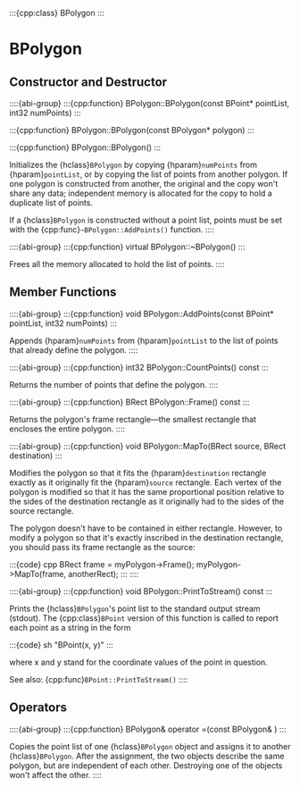 :::{cpp:class} BPolygon
:::

# BPolygon

## Constructor and Destructor

::::{abi-group}
:::{cpp:function} BPolygon::BPolygon(const BPoint* pointList, int32 numPoints)
:::

:::{cpp:function} BPolygon::BPolygon(const BPolygon* polygon)
:::

:::{cpp:function} BPolygon::BPolygon()
:::

Initializes the {hclass}`BPolygon` by copying {hparam}`numPoints` from
{hparam}`pointList`, or by copying the list of points from another polygon.
If one polygon is constructed from another, the original and the copy won't
share any data; independent memory is allocated for the copy to hold a
duplicate list of points.

If a {hclass}`BPolygon` is constructed without a point list, points must be
set with the {cpp:func}`~BPolygon::AddPoints()` function.
::::

::::{abi-group}
:::{cpp:function} virtual BPolygon::~BPolygon()
:::

Frees all the memory allocated to hold the list of points.
::::

## Member Functions

::::{abi-group}
:::{cpp:function} void BPolygon::AddPoints(const BPoint* pointList, int32 numPoints)
:::

Appends {hparam}`numPoints` from {hparam}`pointList` to the list of points
that already define the polygon.
::::

::::{abi-group}
:::{cpp:function} int32 BPolygon::CountPoints() const
:::

Returns the number of points that define the polygon.
::::

::::{abi-group}
:::{cpp:function} BRect BPolygon::Frame() const
:::

Returns the polygon's frame rectangle—the smallest rectangle that encloses
the entire polygon.
::::

::::{abi-group}
:::{cpp:function} void BPolygon::MapTo(BRect source, BRect destination)
:::

Modifies the polygon so that it fits the {hparam}`destination` rectangle
exactly as it originally fit the {hparam}`source` rectangle. Each vertex of
the polygon is modified so that it has the same proportional position
relative to the sides of the destination rectangle as it originally had to
the sides of the source rectangle.

The polygon doesn't have to be contained in either rectangle. However, to
modify a polygon so that it's exactly inscribed in the destination
rectangle, you should pass its frame rectangle as the source:

:::{code} cpp
BRect frame = myPolygon->Frame();
myPolygon->MapTo(frame, anotherRect);
:::
::::

::::{abi-group}
:::{cpp:function} void BPolygon::PrintToStream() const
:::

Prints the {hclass}`BPolygon`'s point list to the standard output stream
(stdout). The {cpp:class}`BPoint` version of this function is called to
report each point as a string in the form

:::{code} sh
"BPoint(x, y)"
:::

where x and y stand for the coordinate values of the point in question.

See also: {cpp:func}`BPoint::PrintToStream()`
::::

## Operators

::::{abi-group}
:::{cpp:function} BPolygon& operator =(const BPolygon& )
:::

Copies the point list of one {hclass}`BPolygon` object and assigns it to
another {hclass}`BPolygon`. After the assignment, the two objects describe
the same polygon, but are independent of each other. Destroying one of the
objects won't affect the other.
::::

